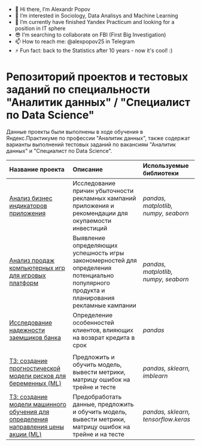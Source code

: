 - 👋 Hi there, I’m Alexandr Popov 
- 👀 I’m interested in Sociology, Data Analisys and Machine Learning
- 🌱 I’m currently have finished Yandex Practicum and looking for a position in IT sphere
- 😎 I’m searching to collaborate on FBI (First Big Investigation)
- 📫 How to reach me: @alexpopov25 in Telegram
- ⚡ Fun fact: back to the Statistics after 10 years - now it's cool! :)

# Репозиторий проектов и тестовых заданий по специальности "Аналитик данных" / "Специалист по Data Science"

Данные проекты были выполнены в ходе обучения в Яндекс.Практикуме по профессии "Аналитик данных", также содержат варианты выполнений тестовых заданий по вакансиям "Аналитик данных" и "Специалист по Data Science".

| Название проекта | Описание | Используемые библиотеки | 
| :---------------------- | :---------------------- | :---------------------- |
| [Анализ бизнес индикаторов приложения](https://github.com/alexpopov25/alexpopov25/blob/study-projects/Project_7_Analysis_of_business_indicators_of_the_app.ipynb) | Исследование причин убыточности рекламных кампаний приложения и рекомендации для окупаемости инвестиций| *pandas, matplotlib, numpy, seaborn* |
| [Анализ продаж компьютерных игр для игровых платформ](https://github.com/alexpopov25/alexpopov25/blob/study-projects/Composite_project_Analysis_of_gaming_platforms.ipynb) | Выявление определяющих успешность игры закономерностей для определения потенциально популярного продукта и планирования рекламные кампании| *pandas, matplotlib, numpy, seaborn* |
| [Исследование надежности заемщиков банка](https://github.com/alexpopov25/alexpopov25/blob/study-projects/Project_2_Investigation_of_borrowers'_reliability.ipynb) | Определение особенностей клиентов, влияющих на возврат кредита в срок| *pandas* |
|  |  |  |
| [ТЗ: создание прогностической модели рисков для беременных (ML)](https://github.com/alexpopov25/alexpopov25/blob/test-tasks/risk_level_predict.ipynb) | Предложить и обучить модель, вывести метрики, матрицу ошибок на трейне и тесте | *pandas, sklearn, imblearn* |
| [ТЗ: создание модели машинного обучения для определения направления цены акции (ML)](https://github.com/alexpopov25/alexpopov25/blob/test-tasks/price_direction_lstm_model.ipynb) | Предобработать данные, предложить и обучить модель, вывести метрики, матрицу ошибок на трейне и на тесте | *pandas, sklearn, tensorflow.keras* |
<!---
alexpopov25/alexpopov25 is a ✨ special ✨ repository because its `README.md` (this file) appears on your GitHub profile.
You can click the Preview link to take a look at your changes.
--->
